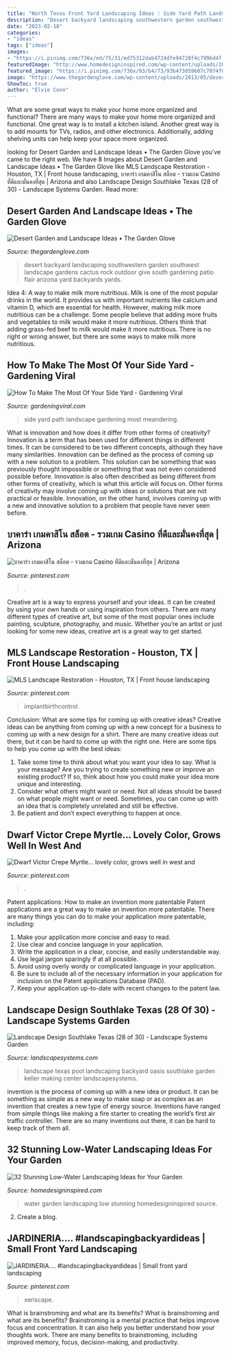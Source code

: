 ```yaml
---
title: "North Texas Front Yard Landscaping Ideas : Side Yard Path Landscape Gardening Most Meandering"
description: "Desert backyard landscaping southwestern garden southwest landscape gardens cactus rock outdoor give south gardening patio flair arizona yard backyards yards"
date: "2023-02-18"
categories:
- "ideas"
tags: ["ideas"]
images:
- "https://i.pinimg.com/736x/ed/75/31/ed75312dab4724dfe94728f4c7996d4f.jpg"
featuredImage: "http://www.homedesigninspired.com/wp-content/uploads/2016/05/HDI_Water_Free_Garden_007.jpg"
featured_image: "https://i.pinimg.com/736x/93/b4/73/93b473059607c7074f0b2750a2419a05.jpg"
image: "https://www.thegardenglove.com/wp-content/uploads/2013/05/desert-backyard-southwestern-garden.jpg"
ShowToc: true
author: "Elvie Conn"
---
```



What are some great ways to make your home more organized and functional?
There are many ways to make your home more organized and functional. One great way is to install a kitchen island. Another great way is to add mounts for TVs, radios, and other electronics. Additionally, adding shelving units can help keep your space more organized.

	

		
looking for Desert Garden and Landscape Ideas • The Garden Glove you've came to the right web. We have 8 Images about Desert Garden and Landscape Ideas • The Garden Glove like MLS Landscape Restoration - Houston, TX | Front house landscaping, บาคาร่า เกมคาสิโน สล็อต - รวมเกม Casino ที่ดีและมั่นคงที่สุด | Arizona and also Landscape Design Southlake Texas (28 of 30) - Landscape Systems Garden. Read more:
		
    
## Desert Garden And Landscape Ideas • The Garden Glove

<img loading=lazy src="https://www.thegardenglove.com/wp-content/uploads/2013/05/desert-backyard-southwestern-garden.jpg" onerror="this.onerror=null;this.src='https://tse2.mm.bing.net/th?id=OIP.OPORhC5CL06pKDvTPiDIWwHaFj&amp;pid=15.1';" alt="Desert Garden and Landscape Ideas • The Garden Glove">

_Source: thegardenglove.com_

>desert backyard landscaping southwestern garden southwest landscape gardens cactus rock outdoor give south gardening patio flair arizona yard backyards yards. 

	

Idea 4: A way to make milk more nutritious.
Milk is one of the most popular drinks in the world. It provides us with important nutrients like calcium and vitamin D, which are essential for health. However, making milk more nutritious can be a challenge. Some people believe that adding more fruits and vegetables to milk would make it more nutritious. Others think that adding grass-fed beef to milk would make it more nutritious. There is no right or wrong answer, but there are some ways to make milk more nutritious.

    
## How To Make The Most Of Your Side Yard - Gardening Viral

<img loading=lazy src="http://gardeningviral.com/wp-content/uploads/2017/11/traditional-landscape.jpg" onerror="this.onerror=null;this.src='https://tse1.mm.bing.net/th?id=OIP.37dM29ZO5jn5lS0-n8eINAHaLW&amp;pid=15.1';" alt="How To Make The Most Of Your Side Yard - Gardening Viral">

_Source: gardeningviral.com_

>side yard path landscape gardening most meandering. 

	

What is innovation and how does it differ from other forms of creativity?
Innovation is a term that has been used for different things in different times. It can be considered to be two different concepts, although they have many similarities. Innovation can be defined as the process of coming up with a new solution to a problem. This solution can be something that was previously thought impossible or something that was not even considered possible before. Innovation is also often described as being different from other forms of creativity, which is what this article will focus on. Other forms of creativity may involve coming up with ideas or solutions that are not practical or feasible. Innovation, on the other hand, involves coming up with a new and innovative solution to a problem that people have never seen before.

    
## บาคาร่า เกมคาสิโน สล็อต - รวมเกม Casino ที่ดีและมั่นคงที่สุด | Arizona

<img loading=lazy src="https://i.pinimg.com/736x/b0/c2/32/b0c232cd11bc9160ec2ff9252fd6a70e.jpg" onerror="this.onerror=null;this.src='https://tse3.mm.bing.net/th?id=OIP.uZ406CrhQgBWaq5ZktpbPQHaJ3&amp;pid=15.1';" alt="บาคาร่า เกมคาสิโน สล็อต - รวมเกม Casino ที่ดีและมั่นคงที่สุด | Arizona">

_Source: pinterest.com_

>. 

	

Creative art is a way to express yourself and your ideas. It can be created by using your own hands or using inspiration from others. There are many different types of creative art, but some of the most popular ones include painting, sculpture, photography, and music. Whether you’re an artist or just looking for some new ideas, creative art is a great way to get started.

    
## MLS Landscape Restoration - Houston, TX | Front House Landscaping

<img loading=lazy src="https://i.pinimg.com/736x/ed/75/31/ed75312dab4724dfe94728f4c7996d4f.jpg" onerror="this.onerror=null;this.src='https://tse3.mm.bing.net/th?id=OIP.4sS-032S1cRyNUcvDWmH4QHaEi&amp;pid=15.1';" alt="MLS Landscape Restoration - Houston, TX | Front house landscaping">

_Source: pinterest.com_

>implantbirthcontrol. 

	

Conclusion: What are some tips for coming up with creative ideas?
Creative ideas can be anything from coming up with a new concept for a business to coming up with a new design for a shirt. There are many creative ideas out there, but it can be hard to come up with the right one. Here are some tips to help you come up with the best ideas: 
1) Take some time to think about what you want your idea to say. What is your message? Are you trying to create something new or improve an existing product? If so, think about how you could make your idea more unique and interesting. 
2) Consider what others might want or need. Not all ideas should be based on what people might want or need. Sometimes, you can come up with an idea that is completely unrelated and still be effective. 
3) Be patient and don’t expect everything to happen at once.

    
## Dwarf Victor Crepe Myrtle... Lovely Color, Grows Well In West And

<img loading=lazy src="https://i.pinimg.com/736x/93/b4/73/93b473059607c7074f0b2750a2419a05.jpg" onerror="this.onerror=null;this.src='https://tse3.mm.bing.net/th?id=OIP.TUulC-tEJi-aAQj-s51n5wHaJ3&amp;pid=15.1';" alt="Dwarf Victor Crepe Myrtle... lovely color, grows well in west and">

_Source: pinterest.com_

>. 

	

Patent applications: How to make an invention more patentable
Patent applications are a great way to make an invention more patentable. There are many things you can do to make your application more patentable, including: 
1. Make your application more concise and easy to read.
2. Use clear and concise language in your application. 
3. Write the application in a clear, concise, and easily understandable way. 
4. Use legal jargon sparingly if at all possible. 
5. Avoid using overly wordy or complicated language in your application. 
6. Be sure to include all of the necessary information in your application for inclusion on the Patent applications Database (PAD). 
7. Keep your application up-to-date with recent changes to the patent law.

    
## Landscape Design Southlake Texas (28 Of 30) - Landscape Systems Garden

<img loading=lazy src="https://landscapesystems.com/wp-content/uploads/2018/08/Landscape-Design-Southlake-Texas-28-of-30.jpg" onerror="this.onerror=null;this.src='https://tse4.mm.bing.net/th?id=OIP.KKgm0J3-xlA7zpW5cgwfAQHaE7&amp;pid=15.1';" alt="Landscape Design Southlake Texas (28 of 30) - Landscape Systems Garden">

_Source: landscapesystems.com_

>landscape texas pool landscaping backyard oasis southlake garden keller making center landscapesystems. 

	

invention is the process of coming up with a new idea or product. It can be something as simple as a new way to make soap or as complex as an invention that creates a new type of energy source. Inventions have ranged from simple things like making a fire starter to creating the world’s first air traffic controller. There are so many inventions out there, it can be hard to keep track of them all.

    
## 32 Stunning Low-Water Landscaping Ideas For Your Garden

<img loading=lazy src="http://www.homedesigninspired.com/wp-content/uploads/2016/05/HDI_Water_Free_Garden_007.jpg" onerror="this.onerror=null;this.src='https://tse3.mm.bing.net/th?id=OIP.zeLtjM0j_05SpEBdvE5TsgHaJ4&amp;pid=15.1';" alt="32 Stunning Low-Water Landscaping Ideas for Your Garden">

_Source: homedesigninspired.com_

>water garden landscaping low stunning homedesigninspired source. 

	

2. Create a blog.

    
## JARDINERIA.... #landscapingbackyardideas | Small Front Yard Landscaping

<img loading=lazy src="https://i.pinimg.com/originals/6d/40/bb/6d40bbfd2bc0d14a11ca254db586f3eb.jpg" onerror="this.onerror=null;this.src='https://tse1.mm.bing.net/th?id=OIP.taXgSVvOcaqzgELAN8UPZgHaLI&amp;pid=15.1';" alt="JARDINERIA.... #landscapingbackyardideas | Small front yard landscaping">

_Source: pinterest.com_

>xeriscape. 

	

What is brainstroming and what are its benefits?
What is brainstroming and what are its benefits? Brainstroming is a mental practice that helps improve focus and concentration. It can also help you better understand how your thoughts work. There are many benefits to brainstroming, including improved memory, focus, decision-making, and productivity.

